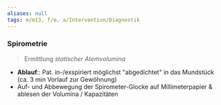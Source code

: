 ```yaml
---
aliases: null
tags: m/m13, f/⚙️, a/Intervention/Diagnostik
---
```

### Spirometrie
> Ermittlung *statischer Atemvolumina*
- **Ablauf**:: Pat. in-/exspiriert möglichst "abgedichtet" in das Mundstück (ca. 3 min Vorlauf zur Gewöhnung)
- Auf- und Abbewegung der Spirometer-Glocke auf Millimeterpapier & ablesen der Volumina / Kapazitäten

